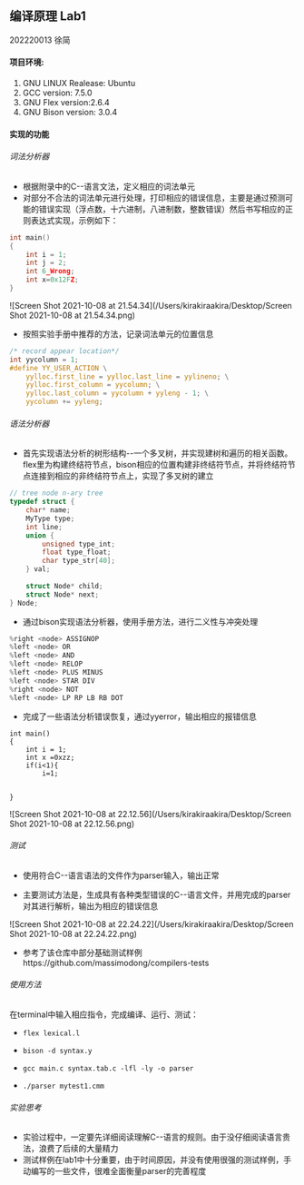 ## 编译原理 Lab1

202220013 徐简

#### 项目环境:

1. GNU LINUX Realease: Ubuntu 
2. GCC version: 7.5.0
3. GNU Flex version:2.6.4
4. GNU Bison version: 3.0.4

#### 实现的功能

###### 词法分析器

- 根据附录中的C--语言文法，定义相应的词法单元
- 对部分不合法的词法单元进行处理，打印相应的错误信息，主要是通过预测可能的错误实现（浮点数，十六进制，八进制数，整数错误）然后书写相应的正则表达式实现，示例如下：

```c
int main()
{
	int i = 1;
	int j = 2;
	int 6_Wrong;
	int x=0x12FZ;
}
```

![Screen Shot 2021-10-08 at 21.54.34](/Users/kirakiraakira/Desktop/Screen Shot 2021-10-08 at 21.54.34.png)

- 按照实验手册中推荐的方法，记录词法单元的位置信息

```c
/* record appear location*/
int yycolumn = 1;
#define YY_USER_ACTION \
    yylloc.first_line = yylloc.last_line = yylineno; \
    yylloc.first_column = yycolumn; \
    yylloc.last_column = yycolumn + yyleng - 1; \
    yycolumn += yyleng;
```



###### 语法分析器

- 首先实现语法分析的树形结构--一个多叉树，并实现建树和遍历的相关函数。flex里为构建终结符节点，bison相应的位置构建非终结符节点，并将终结符节点连接到相应的非终结符节点上，实现了多叉树的建立

```c
// tree node n-ary tree
typedef struct {
    char* name;
    MyType type;
    int line;
    union {
        unsigned type_int;
        float type_float;
        char type_str[40];
    } val;
    
    struct Node* child;
    struct Node* next;
} Node;
```

- 通过bison实现语法分析器，使用手册方法，进行二义性与冲突处理

```c
%right <node> ASSIGNOP
%left <node> OR
%left <node> AND
%left <node> RELOP
%left <node> PLUS MINUS
%left <node> STAR DIV
%right <node> NOT
%left <node> LP RP LB RB DOT
```

- 完成了一些语法分析错误恢复，通过yyerror，输出相应的报错信息

```
int main()
{
	int i = 1;
	int x =0xzz;
	if(i<1){
		i=1;
	
	
}
```

![Screen Shot 2021-10-08 at 22.12.56](/Users/kirakiraakira/Desktop/Screen Shot 2021-10-08 at 22.12.56.png)



###### 测试

- 使用符合C--语言语法的文件作为parser输入，输出正常

- 主要测试方法是，生成具有各种类型错误的C--语言文件，并用完成的parser对其进行解析，输出为相应的错误信息

![Screen Shot 2021-10-08 at 22.24.22](/Users/kirakiraakira/Desktop/Screen Shot 2021-10-08 at 22.24.22.png)

- 参考了该仓库中部分基础测试样例https://github.com/massimodong/compilers-tests



###### 使用方法

在terminal中输入相应指令，完成编译、运行、测试：

- `flex lexical.l` 

- `bison -d syntax.y` 

- `gcc main.c syntax.tab.c -lfl -ly -o parser`

- `./parser mytest1.cmm`



###### 实验思考

- 实验过程中，一定要先详细阅读理解C--语言的规则。由于没仔细阅读语言贵法，浪费了后续的大量精力
- 测试样例在lab1中十分重要，由于时间原因，并没有使用很强的测试样例，手动编写的一些文件，很难全面衡量parser的完善程度

